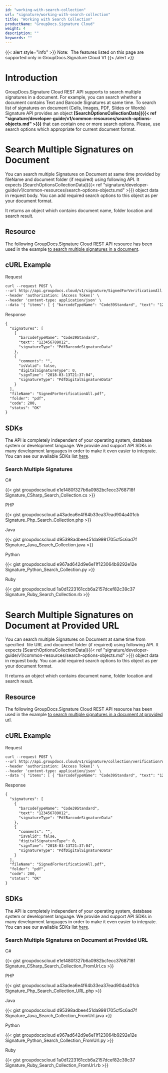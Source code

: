 ```yaml
---
id: "working-with-search-collection"
url: "signature/working-with-search-collection"
title: "Working with Search Collection"
productName: "GroupDocs.Signature Cloud"
weight: 4
description: ""
keywords: ""
---
```


{{< alert style="info" >}}
Note:  The features listed on this page are supported only in GroupDocs.Signature Cloud V1
{{< /alert >}}










# Introduction #

GroupDocs.Signature Cloud REST API supports to search multiple signatures in a document. For example, you can search whether a document contains Text and Barcode Signatures at same time. To search list of signatures on document (Cells, Images, PDF, Slides or Words) Signature API provides an object **[SearchOptionsCollectionData]({{< ref "signature/developer-guide/v1/common-resources/search-options-objects.md" >}})** that can contain one or more search options. Please, use search options which appropriate for current document format.

# Search Multiple Signatures on Document #

You can search multiple Signatures on Document at same time provided by fileName and document folder (if required) using following API. It expects [SearchOptionsCollectionData]({{< ref "signature/developer-guide/v1/common-resources/search-options-objects.md" >}}) object data in request body. You can add required search options to this object as per your document format.

It returns an object which contains document name, folder location and search result.

## Resource ##

The following GroupDocs.Signature Cloud REST API resource has been used in the example [to search multiple signatures in a document](https://apireference.groupdocs.cloud/signature/#!/Search/PostSearchCollection).

## cURL Example ##





 Request

```html 
curl --request POST \
--url http://api.groupdocs.cloud/v1/signature/SignedForVerificationAll.pdf/collection/search?folder#signed \
--header 'authorization: [Access Token]' \
--header 'content-type: application/json' \
--data '{ "items": [ { "barcodeTypeName": "Code39Standard", "text": "123456789012", "matchType": "Contains", "documentPageNumber": 1, "pagesSetup": { "firstPage": true, "lastPage": false, "oddPages": false, "evenPages": false, "pageNumbers": [  1 ] }, "searchAllPages": true, "OptionsType": "PdfSearchBarcodeOptionsData" }, { "documentPageNumber": 1, "pagesSetup": { "firstPage": true, "lastPage": false, "oddPages": false, "evenPages": false, "pageNumbers": [  1 ] }, "searchAllPages": true, "OptionsType": "PdfSearchDigitalOptionsData" } ] }'

 ```




 Response

```html 
{
  "signatures": [
    {
      "barcodeTypeName": "Code39Standard",
      "text": "123456789012",
      "signatureType": "PdfBarcodeSignatureData"
    },
    {
      "comments": "",
      "isValid": false,
      "digitalSignatureType": 0,
      "signTime": "2018-03-13T21:37:04",
      "signatureType": "PdfDigitalSignatureData"
    }
  ],
  "fileName": "SignedForVerificationAll.pdf",
  "folder": "pdf",
  "code": 200,
  "status": "OK"
}
 ```






## SDKs ##

The API is completely independent of your operating system, database system or development language. We provide and support API SDKs in many development languages in order to make it even easier to integrate. You can see our available SDKs list [here](https://github.com/groupdocs-signature-cloud).

### Search Multiple Signatures ###





 C#




{{< gist groupdocscloud e1e1480f327b6a0982bc1ecc3768718f Signature_CSharp_Search_Collection.cs >}}







 PHP




{{< gist groupdocscloud a43adea6e4f64b33ea37ead904a401cb Signature_Php_Search_Collection.php >}}







 Java




{{< gist groupdocscloud d95398adbee451da9981705cf5c6ad7f Signature_Java_Search_Collection.java >}}







 Python




{{< gist groupdocscloud e967ad642d9e6e11f123064b9292e12e Signature_Python_Search_Collection.py >}}







 Ruby




{{< gist groupdocscloud 1a0d1223161ccb6a2157dcef82c39c37 Signature_Ruby_Search_Collection.rb >}}









# Search Multiple Signatures on Document at Provided URL #

You can search multiple Signatures on Document at same time from specified  file URL and document folder (if required) using following API. It expects [SearchOptionsCollectionData]({{< ref "signature/developer-guide/v1/common-resources/search-options-objects.md" >}}) object data in request body. You can add required search options to this object as per your document format.

It returns an object which contains document name, folder location and search result.

## Resource ##

The following GroupDocs.Signature Cloud REST API resource has been used in the example [to search multiple signatures in a document at provided url](https://apireference.groupdocs.cloud/signature/#!/Search/PostSearchCollectionFromUrl).

## cURL Example ##





 Request

```html 
curl --request POST \
--url http://api.groupdocs.cloud/v1/signature/collection/verification?url#https%3a%2f%2fwww.dropbox.com%2fs%2fumokluz338w4ng7%2fone-page.docx%3fdl%3d1 \
--header 'authorization: [Access Token]' \
--header 'content-type: application/json' \
--data '{ "items": [ { "barcodeTypeName": "Code39Standard", "text": "123456789012", "matchType": "Contains", "documentPageNumber": 1, "pagesSetup": { "firstPage": true, "lastPage": false, "oddPages": false, "evenPages": false, "pageNumbers": [  1 ] }, "searchAllPages": true, "OptionsType": "PdfSearchBarcodeOptionsData" }, { "documentPageNumber": 1, "pagesSetup": { "firstPage": true, "lastPage": false, "oddPages": false, "evenPages": false, "pageNumbers": [  1 ] }, "searchAllPages": true, "OptionsType": "PdfSearchDigitalOptionsData" } ] }'

 ```




 Response

```html 
{
  "signatures": [
    {
      "barcodeTypeName": "Code39Standard",
      "text": "123456789012",
      "signatureType": "PdfBarcodeSignatureData"
    },
    {
      "comments": "",
      "isValid": false,
      "digitalSignatureType": 0,
      "signTime": "2018-03-13T21:37:04",
      "signatureType": "PdfDigitalSignatureData"
    }
  ],
  "fileName": "SignedForVerificationAll.pdf",
  "folder": "pdf",
  "code": 200,
  "status": "OK"
}
 ```






## SDKs ##

The API is completely independent of your operating system, database system or development language. We provide and support API SDKs in many development languages in order to make it even easier to integrate. You can see our available SDKs list [here](https://github.com/groupdocs-signature-cloud).

### Search Multiple Signatures on Document at Provided URL ###

 





 C#




{{< gist groupdocscloud e1e1480f327b6a0982bc1ecc3768718f Signature_CSharp_Search_Collection_FromUrl.cs >}}







 PHP




{{< gist groupdocscloud a43adea6e4f64b33ea37ead904a401cb Signature_Php_Search_Collection_URL.php >}}







 Java




{{< gist groupdocscloud d95398adbee451da9981705cf5c6ad7f Signature_Java_Search_Collection_FromUrl.java >}}







 Python




{{< gist groupdocscloud e967ad642d9e6e11f123064b9292e12e Signature_Python_Search_Collection_FromUrl.py >}}







 Ruby




{{< gist groupdocscloud 1a0d1223161ccb6a2157dcef82c39c37 Signature_Ruby_Search_Collection_FromUrl.rb >}}







